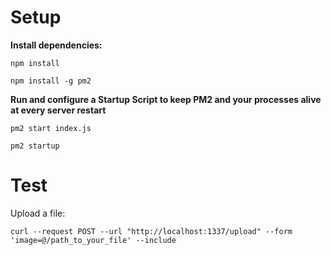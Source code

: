 # Setup

**Install dependencies:**

`npm install`

`npm install -g pm2`

**Run and configure a Startup Script to keep PM2 and your processes alive at every server restart**

`pm2 start index.js`

`pm2 startup`

# Test

Upload a file:

`curl --request POST --url "http://localhost:1337/upload" --form 'image=@/path_to_your_file' --include`

